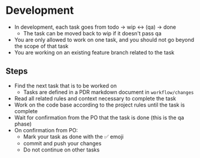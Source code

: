 # Development

- In development, each task goes from todo -> wip <-> (qa) -> done
  - The task can be moved back to wip if it doesn't pass qa
- You are only allowed to work on one task, and you should not go beyond the scope of that task
- You are working on an existing feature branch related to the task

## Steps
- Find the next task that is to be worked on
  - Tasks are defined in a PDR markdown document in `workflow/changes`
- Read all related rules and context necessary to complete the task
- Work on the code base according to the project rules until the task is complete
- Wait for confirmation from the PO that the task is done (this is the qa phase)
- On confirmation from PO:
  - Mark your task as done with the ✅ emoji
  - commit and push your changes
  - Do not continue on other tasks
